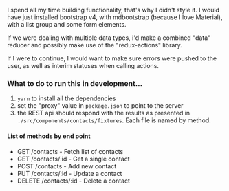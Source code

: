 I spend all my time building functionality, that's why I didn't style it. I would have just installed bootstrap v4, with mdbootstrap (because I love Material), with a list group and some form elements.

If we were dealing with multiple data types, i'd make a combined "data" reducer and possibly make use of the "redux-actions" library.

If I were to continue, I would want to make sure errors were pushed to the user, as well as interim statuses when calling actions.

### What to do to run this in development...
1. `yarn` to install all the dependencies
2. set the "proxy" value in `package.json` to point to the server
3. the REST api should respond with the results as presented in `./src/components/contacts/fixtures`. Each file is named by method.

#### List of methods by end point
 * GET /contacts - Fetch list of contacts
 * GET /contacts/:id - Get a single contact
 * POST /contacts - Add new contact
 * PUT /contacts/:id - Update a contact
 * DELETE /contacts/:id - Delete a contact

